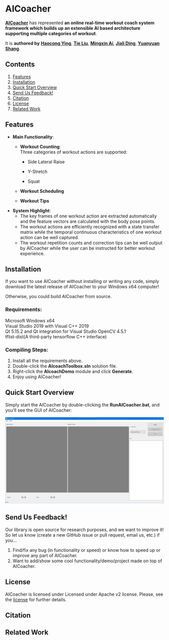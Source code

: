 # AICoacher

[**AICoacher**](https://github.com/liutiel/AICoacher) has represented **an online real-time workout coach system framework which builds up an extensible AI based architecture supporting multiple categories of workout**.

It is **authored by** [**Haocong Ying**](yhc.pro@outlook.com), [**Tie Liu**](liutiel@163.com), [**Mingxin Ai**](a970052666@163.com), [**Jiali Ding**](sy_djl@163.com), [**Yuanyuan Shang**](yyshang@cnu.edu.cn). 


## Contents
1. [Features](#features)
2. [Installation](#installation)
3. [Quick Start Overview](#quick-start-overview)
4. [Send Us Feedback!](#send-us-feedback)
5. [Citation](#citation)
6. [License](#license)
7. [Related Work](#related-work)


## Features
- **Main Functionality**:  
    - **Workout Counting**:  
        Three categories of workout actions are supported:  
        - Side Lateral Raise  

        - Y-Stretch  

        - Squat  

    - **Workout Scheduling**  
    - **Workout Tips**  
- **System Highlight**:  
    - The key frames of one workout action are extracted automatically and the feature vectors are calculated with the body pose points.  
    - The workout actions are efficiently recognized with a state transfer matrix while the temporal continuous characteristics of one workout action can be well captured.  
    - The workout repetition counts and correction tips can be well output by AICoacher while the user can be instructed for better workout experience.  

## Installation
If you want to use AICoacher without installing or writing any code, simply download the latest release of AICoacher to your Windows x64 computer!  

Otherwise, you could build AICoacher from source.  

### Requirements: 
Microsoft Windows x64  
Visual Studio 2019 with Visual C++ 2019  
Qt 5.15.2 and Qt integration for Visual Studio
OpenCV 4.5.1  
tflist-dist(A third-party tensorflow C++ interface)  

### Compiling Steps: 
1. Install all the requirements above.  
2. Double-click the **AIcoachToolbox.sln** solution file.  
3. Right-click the **AIcoachDemo** module and click **Generate**.  
4. Enjoy using AICoacher! 

## Quick Start Overview
Simply start the AICoacher by double-clicking the **RunAICoacher.bat**, and you'll see the GUI of AICoacher:  

<p align="center">
    <img src="./docs/mainUI.png" width="1000">
</p>

## Send Us Feedback!
Our library is open source for research purposes, and we want to improve it! So let us know (create a new GitHub issue or pull request, email us, etc.) if you...  
1. Find/fix any bug (in functionality or speed) or know how to speed up or improve any part of AICoacher.  
2. Want to add/show some cool functionality/demo/project made on top of AICoacher. 

## License
AICoacher is licensed under Licensed under Apache v2 license. Please, see the [license](./LICENSE) for further details.  

## Citation
  
## Related Work
